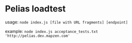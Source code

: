 # Pelias loadtest

usage: `node index.js [file with URL fragments] [endpoint]`

example: `node index.js acceptance_tests.txt 'http://pelias.dev.mapzen.com'`
